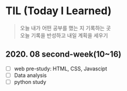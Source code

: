 # TIL (Today I Learned)

> 오늘 내가 어떤 공부를 했는 지 기록하는 곳<br/>
> 오늘 기록을 반성하고 내일 계획을 세우기

## 2020. 08 second-week(10~16)

- [ ] web pre-study: HTML, CSS, Javascipt
- [ ] Data analysis
- [ ] python study
